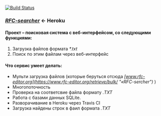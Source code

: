 [![Build Status](https://travis-ci.org/Artyom16RUS/RFC-search.svg?branch=master)](https://travis-ci.org/Artyom16RUS/RFC-search)


### _[RFC-searcher](https://rfc-search.herokuapp.com/ "«Heroku")_ <- Heroku


#### Проект – поисковая система с веб-интерфейсом, со следующими функциями:
1. Загрузка файлов формата _*.txt_
2. Поиск по этим файлам через веб-интерфейс

#### Что сервис умеет делать:
* Мульти загрузка файлов (которые беруться отсюда  _[www.rfc-editor.org](https://www.rfc-editor.org/retrieve/bulk/ "«RFC-sercher")_ )
* Многопоточность
* Проверка на соответсвие файла формату _.TXT_
* Работа с базами данных SQLite.
* Разворачивание в Heroku через Travis CI
* Загрузка найдены строк в фаил формата _.TXT_


